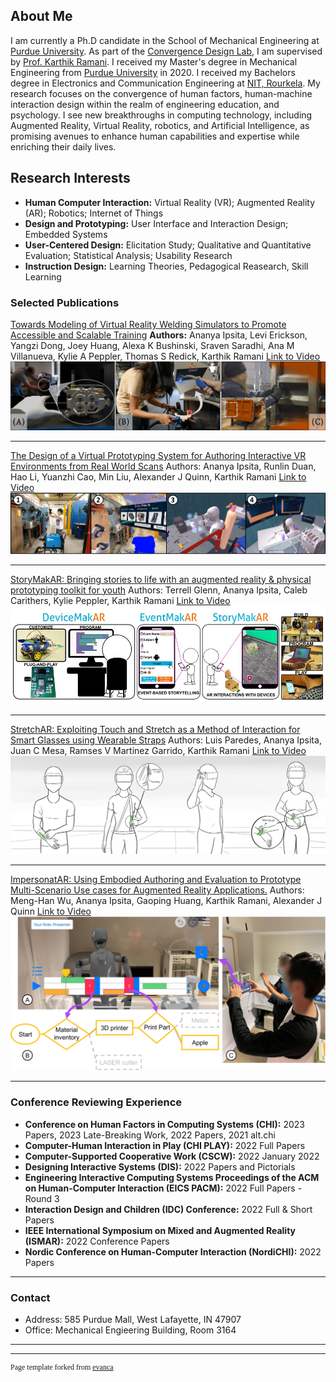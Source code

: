 ## About Me
I am currently a Ph.D candidate in the School of Mechanical Engineering at [Purdue University](https://purdue.edu/). As part of the [Convergence Design Lab](https://engineering.purdue.edu/cdesign/wp/), I am supervised by [Prof. Karthik Ramani](https://engineering.purdue.edu/~ramani/wordpress/featured-content/about/). I received my Master's degree in Mechanical Engineering from [Purdue University](https://purdue.edu/) in 2020. I received my Bachelors degree in Electronics and Communication Engineering at [NIT, Rourkela](https://www.nitrkl.ac.in/). My research focuses on the convergence of human factors, human-machine interaction design within the realm of engineering education, and psychology. I see new breakthroughs in computing technology, including Augmented Reality, Virtual Reality, robotics, and Artificial Intelligence, as promising avenues to enhance human capabilities and expertise while enriching their daily lives.

## Research Interests
- <strong>Human Computer Interaction:</strong> Virtual Reality (VR); Augmented Reality (AR); Robotics; Internet of Things
- <strong>Design and Prototyping:</strong> User Interface and Interaction Design; Embedded Systems
- <strong>User-Centered Design:</strong> Elicitation Study; Qualitative and Quantitative Evaluation; Statistical Analysis; Usability Research
- <strong>Instruction Design:</strong> Learning Theories, Pedagogical Reasearch, Skill Learning

### Selected Publications

[Towards Modeling of Virtual Reality Welding Simulators to Promote Accessible and Scalable Training](https://dl.acm.org/doi/abs/10.1145/3491102.3517696)
<strong>Authors:</strong> Ananya Ipsita, Levi Erickson, Yangzi Dong, Joey Huang, Alexa K Bushinski, Sraven Saradhi, Ana M Villanueva, Kylie A Peppler, Thomas S Redick, Karthik Ramani
[Link to Video](https://dl.acm.org/doi/abs/10.1145/3491102.3517696)
<img src="images/VRWeldLearner.jpg?raw=true"/>

---
[The Design of a Virtual Prototyping System for Authoring Interactive VR Environments from Real World Scans](https://doi.org/10.1115/1.4062970)
Authors: Ananya Ipsita, Runlin Duan, Hao Li, Yuanzhi Cao, Min Liu, Alexander J Quinn, Karthik Ramani
[Link to Video](https://dl.acm.org/doi/abs/10.1145/3491102.3517696)
<img src="images/VRFromX.jpg?raw=true"/>

---
[StoryMakAR: Bringing stories to life with an augmented reality & physical prototyping toolkit for youth](https://dl.acm.org/doi/abs/10.1145/3313831.3376790)
Authors: Terrell Glenn, Ananya Ipsita, Caleb Carithers, Kylie Peppler, Karthik Ramani
[Link to Video](https://dl.acm.org/doi/abs/10.1145/3491102.3517696)
<img src="images/StoryMakAR.jpg?raw=true"/>

---
[StretchAR: Exploiting Touch and Stretch as a Method of Interaction for Smart Glasses using Wearable Straps](https://dl.acm.org/doi/abs/10.1145/3550305)
Authors: Luis Paredes, Ananya Ipsita, Juan C Mesa, Ramses V Martinez Garrido, Karthik Ramani
[Link to Video](https://dl.acm.org/doi/abs/10.1145/3491102.3517696)
<img src="images/StretchAR.jpg?raw=true"/>

---
[ImpersonatAR: Using Embodied Authoring and Evaluation to Prototype Multi-Scenario Use cases for Augmented Reality Applications.](https://doi.org/10.1115/1.4063558)
Authors: Meng-Han Wu, Ananya Ipsita, Gaoping Huang, Karthik Ramani, Alexander J Quinn
[Link to Video](https://dl.acm.org/doi/abs/10.1145/3491102.3517696)
<img src="images/ImpersonatAR.jpg?raw=true"/>

---

### Conference Reviewing Experience

- <strong>Conference on Human Factors in Computing Systems (CHI):</strong> 2023 Papers, 2023 Late-Breaking Work, 2022 Papers, 2021 alt.chi
- <strong>Computer-Human Interaction in Play (CHI PLAY):</strong> 2022 Full Papers
- <strong>Computer-Supported Cooperative Work (CSCW):</strong> 2022 January 2022
- <strong>Designing Interactive Systems (DIS):</strong> 2022 Papers and Pictorials
- <strong>Engineering Interactive Computing Systems Proceedings of the ACM on Human-Computer Interaction (EICS PACM):</strong> 2022 Full Papers - Round 3
- <strong>Interaction Design and Children (IDC) Conference:</strong> 2022 Full & Short Papers
- <strong>IEEE International Symposium on Mixed and Augmented Reality (ISMAR):</strong> 2022 Conference Papers
- <strong>Nordic Conference on Human-Computer Interaction (NordiCHI):</strong> 2022 Papers

---

### Contact

- Address: 585 Purdue Mall, West Lafayette, IN 47907
- Office: Mechanical Engieering Building, Room 3164

---




---
<p style="font-family: 'Crimson Pro', serif; font-size: 12px; text-align: justify">Page template forked from <a href="https://github.com/evanca/quick-portfolio">evanca</a></p>

<!-- Remove above link if you don't want to attibute -->
